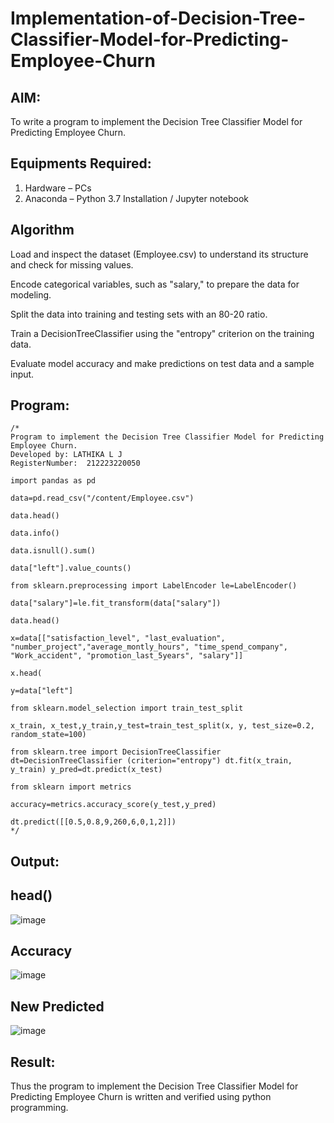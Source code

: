 # Implementation-of-Decision-Tree-Classifier-Model-for-Predicting-Employee-Churn

## AIM:
To write a program to implement the Decision Tree Classifier Model for Predicting Employee Churn.

## Equipments Required:
1. Hardware – PCs
2. Anaconda – Python 3.7 Installation / Jupyter notebook

## Algorithm

Load and inspect the dataset (Employee.csv) to understand its structure and check for missing values.

Encode categorical variables, such as "salary," to prepare the data for modeling.

Split the data into training and testing sets with an 80-20 ratio.

Train a DecisionTreeClassifier using the "entropy" criterion on the training data.

Evaluate model accuracy and make predictions on test data and a sample input.
## Program:
```
/*
Program to implement the Decision Tree Classifier Model for Predicting Employee Churn.
Developed by: LATHIKA L J
RegisterNumber:  212223220050

import pandas as pd

data=pd.read_csv("/content/Employee.csv")

data.head()

data.info()

data.isnull().sum()

data["left"].value_counts()

from sklearn.preprocessing import LabelEncoder le=LabelEncoder()

data["salary"]=le.fit_transform(data["salary"])

data.head()

x=data[["satisfaction_level", "last_evaluation", "number_project","average_montly_hours", "time_spend_company", "Work_accident", "promotion_last_5years", "salary"]]

x.head(

y=data["left"]

from sklearn.model_selection import train_test_split

x_train, x_test,y_train,y_test=train_test_split(x, y, test_size=0.2, random_state=100)

from sklearn.tree import DecisionTreeClassifier dt=DecisionTreeClassifier (criterion="entropy") dt.fit(x_train, y_train) y_pred=dt.predict(x_test)

from sklearn import metrics

accuracy=metrics.accuracy_score(y_test,y_pred)

dt.predict([[0.5,0.8,9,260,6,0,1,2]])
*/
```

## Output:
## head()
![image](https://github.com/user-attachments/assets/f68bece4-7e7f-46dc-8ed0-3cb9335e5101)

## Accuracy
![image](https://github.com/user-attachments/assets/9b627b61-a2b5-425c-a71f-d0980d385933)

## New Predicted
![image](https://github.com/user-attachments/assets/50565845-dc28-448b-b7b8-6befd740ccde)

## Result:
Thus the program to implement the  Decision Tree Classifier Model for Predicting Employee Churn is written and verified using python programming.
